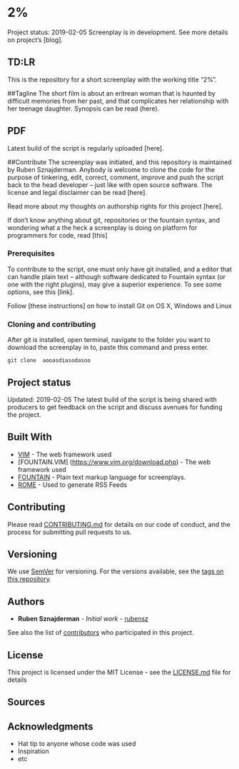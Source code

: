 # 2%


Project status: 2019-02-05 Screenplay is in development. See more details on project’s [blog].

## TD:LR
This is the repository for a short screenplay with the working title “2%”. 

##Tagline
The short film is about an eritrean woman that is haunted by difficult memories from her past, and that complicates her relationship with her teenage daughter. Synopsis can be read (here).

## PDF
Latest build of the script is regularly uploaded [here].  

##Contribute
The screenplay was initiated, and this repository is maintained by Ruben Sznajderman. Anybody is welcome to clone the code for the purpose of tinkering, edit, correct, comment, improve and push the script back to the head developer – just like with open source software. The license and legal disclaimer can be read [here]. 

Read more about my thoughts on authorship rights for this project [here].

If don’t know anything about git, repositories or the fountain syntax, and wondering what a the heck a screenplay is doing on platform for programmers for code, read [this]

### Prerequisites

To contribute to the script, one must only have git installed, and a editor that can handle plain text – although software dedicated to Fountain syntax (or one with the right plugins), may give a superior experience. To see some options, see this [link].

Follow [these instructions] on how to install Git on OS X, Windows and Linux

### Cloning  and contributing

After git is installed, open terminal, navigate to the folder you want to download the screenplay in to, paste this command and press enter. 

```
git clone  aooasdiasodasoo
```

## Project status
Updated: 2019-02-05 The latest build of the script is being shared with producers to get feedback on the script and discuss avenues for  funding the project.

## Built With

* [VIM](https://www.vim.org/download.php) - The web framework used
* [FOUNTAIN.VIM] (https://www.vim.org/download.php) - The web framework used
* [FOUNTAIN](https://maven.apache.org/) - Plain text markup language for screenplays.
* [ROME](https://rometools.github.io/rome/) - Used to generate RSS Feeds

## Contributing

Please read [CONTRIBUTING.md](https://gist.github.com/PurpleBooth/b24679402957c63ec426) for details on our code of conduct, and the process for submitting pull requests to us.

## Versioning

We use [SemVer](http://semver.org/) for versioning. For the versions available, see the [tags on this repository](https://github.com/your/project/tags). 

## Authors

* **Ruben Sznajderman** - *Initial work* - [rubensz](https://github.com/PurpleBooth)

See also the list of [contributors](https://github.com/your/project/contributors) who participated in this project.

## License

This project is licensed under the MIT License - see the [LICENSE.md](LICENSE.md) file for details


## Sources


## Acknowledgments

* Hat tip to anyone whose code was used
* Inspiration
* etc













